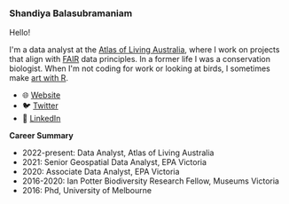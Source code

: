 ### Shandiya Balasubramaniam

Hello!

I'm a data analyst at the [Atlas of Living Australia](https://www.ala.org.au), where I work on 
projects that align with [FAIR](https://www.nature.com/articles/sdata201618) data principles. 
In a former life I was a conservation biologist. When I'm not coding for work or looking at birds, I 
sometimes make [art with R](https://github.com/shandiya/variations-on-a-theme).  

- :globe_with_meridians: [Website](https://shandiya.netlify.app)  
- :bird: [Twitter](https://twitter.com/ShandiyaB)   
- :briefcase: [LinkedIn](https://linkedin.com/in/shandiya)   

**Career Summary**

- 2022-present: Data Analyst, Atlas of Living Australia
- 2021: Senior Geospatial Data Analyst, EPA Victoria  
- 2020: Associate Data Analyst, EPA Victoria  
- 2016-2020: Ian Potter Biodiversity Research Fellow, Museums Victoria  
- 2016: Phd, University of Melbourne   

